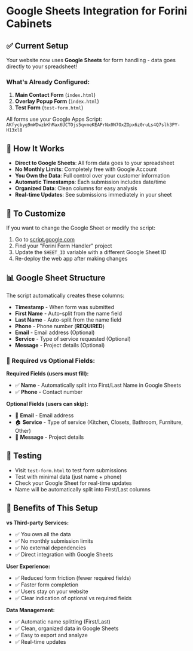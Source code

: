 # Google Sheets Integration for Forini Cabinets

## ✅ Current Setup

Your website now uses **Google Sheets** for form handling - data goes directly to your spreadsheet!

### What's Already Configured:

1. **Main Contact Form** (`index.html`)
2. **Overlay Popup Form** (`index.html`)
3. **Test Form** (`test-form.html`)

All forms use your Google Apps Script: `AKfycbyg9mWDwzbKhMax6UCTOjs5qvmeKEAPrNx0N7OxZOpx6z0ruLs4Q7slh3PY-H13xl8`

## 📧 How It Works

- **Direct to Google Sheets**: All form data goes to your spreadsheet
- **No Monthly Limits**: Completely free with Google Account
- **You Own the Data**: Full control over your customer information
- **Automatic Timestamps**: Each submission includes date/time
- **Organized Data**: Clean columns for easy analysis
- **Real-time Updates**: See submissions immediately in your sheet

## 🔧 To Customize

If you want to change the Google Sheet or modify the script:

1. Go to [script.google.com](https://script.google.com)
2. Find your "Forini Form Handler" project
3. Update the `SHEET_ID` variable with a different Google Sheet ID
4. Re-deploy the web app after making changes

## 📊 Google Sheet Structure

The script automatically creates these columns:
- **Timestamp** - When form was submitted
- **First Name** - Auto-split from the name field
- **Last Name** - Auto-split from the name field  
- **Phone** - Phone number (**REQUIRED**)
- **Email** - Email address (Optional)
- **Service** - Type of service requested (Optional)
- **Message** - Project details (Optional)

### 🎯 Required vs Optional Fields:

**Required Fields (users must fill):**
- ✅ **Name** - Automatically split into First/Last Name in Google Sheets
- ✅ **Phone** - Contact number

**Optional Fields (users can skip):**
- 📧 **Email** - Email address
- 🏠 **Service** - Type of service (Kitchen, Closets, Bathroom, Furniture, Other)
- 💬 **Message** - Project details

## 🚀 Testing

- Visit `test-form.html` to test form submissions
- Test with minimal data (just name + phone)
- Check your Google Sheet for real-time updates
- Name will be automatically split into First/Last columns

## 🔧 Benefits of This Setup

**vs Third-party Services:**
- ✅ You own all the data
- ✅ No monthly submission limits
- ✅ No external dependencies
- ✅ Direct integration with Google Sheets

**User Experience:**
- ✅ Reduced form friction (fewer required fields)
- ✅ Faster form completion
- ✅ Users stay on your website
- ✅ Clear indication of optional vs required fields

**Data Management:**
- ✅ Automatic name splitting (First/Last)
- ✅ Clean, organized data in Google Sheets
- ✅ Easy to export and analyze
- ✅ Real-time updates
